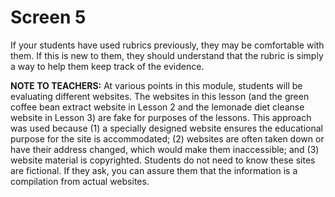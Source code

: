 # Screen 5

If your students have used rubrics previously, they may be comfortable with them. If this is new to them, they should understand that the rubric is simply a way to help them keep track of the evidence. 

**NOTE TO TEACHERS:** At various points in this module, students will be evaluating different websites. The websites in this lesson (and the green coffee bean extract website in Lesson 2 and the lemonade diet cleanse website in Lesson 3) are fake for purposes of the lessons. This approach was used because (1) a specially designed website ensures the educational purpose for the site is accommodated; (2) websites are often taken down or have their address changed, which would make them inaccessible; and (3) website material is copyrighted. Students do not need to know these sites are fictional. If they ask, you can assure them that the information is a compilation from actual websites. 
